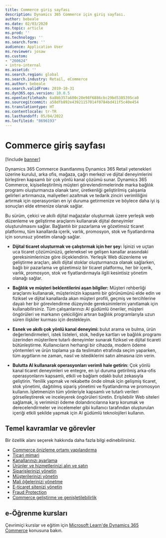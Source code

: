 ```yaml
---
title: Commerce giriş sayfası
description: Dynamics 365 Commerce için giriş sayfası.
author: bebeale
ms.date: 02/03/2020
ms.topic: article
ms.prod: ''
ms.technology: ''
ms.search.form: ''
audience: Application User
ms.reviewer: josaw
ms.custom:
- "260624"
- intro-internal
ms.assetid: ''
ms.search.region: global
ms.search.industry: Retail, eCommerce
ms.author: bebeale
ms.search.validFrom: 2019-10-31
ms.dyn365.ops.version: 10.0.5
ms.openlocfilehash: 6a8bb357a600c20e98f6886cbc29bd5305395ca0
ms.sourcegitcommit: a58dfb892e43921157014f0784bd411f5c40e454
ms.translationtype: HT
ms.contentlocale: tr-TR
ms.lasthandoff: 05/04/2022
ms.locfileid: "8696193"
---
```

# <a name="commerce-home-page"></a>Commerce giriş sayfası

[!include [banner](includes/banner.md)]

Dynamics 365 Commerce (kanıtlanmış Dynamics 365 Retail yetenekleri üzerine kurulu), arka ofis, mağaza, çağrı merkezi ve dijital deneyimlerini birleştiren kapsamlı bir çok yönlü kanal çözümü sunar. Dynamics 365 Commerce, kişiselleştirilmiş müşteri görevlendirmelerinde marka bağlılık programı oluşturmanıza olanak tanır, üretkenliği geliştirilmiş çalışanla gelirleri artırmanıza, maliyetleri azaltmak ve tedarik zinciri verimliliğini artırmak için operasyonları en iyi duruma getirmenize ve böylece daha iyi iş sonuçları elde etmenize olanak sağlar.

Bu sürüm, çekici ve akıllı dijital mağazalar oluşturmak üzere yerleşik web düzenleme ve geliştirme araçlarını kullanarak dijital deneyimler oluşturulmasını sağlar. Bağlantılı bir pazarlama ve gözetimsiz ticaret platformu, tüm kanallarda içerik, varlık, promosyon, stok ve fiyatlandırma için sorunsuz yönetim olanağı sağlar.

- **Dijital ticaret oluşturmak ve çalıştırmak için her şey:** İşinizi ve uçtan uca ticaret çözümünüzü, geleneksel ve gelişen kanallar arasındaki gereksinimlerinize göre ölçeklendirin. Yerleşik Web düzenleme ve geliştirme araçları, akıllı dijital stoklar oluşturmanıza olanak sağlarken, bağlı bir pazarlama ve gözetimsiz bir ticaret platformu, her bir içerik, varlık, promosyon, stok ve fiyatlandırmayla ilgili kesintisiz yönetim olanağı sağlar.

- **Bağlılık ve müşteri beklentilerini aşan bilgiler:** Müşteri rehberliği araçlarını kullanarak, müşterinizin kapsamlı bir görünümünü elde edin ve fiziksel ve dijital kanallarda akan müşteri profili, geçmiş ve tercihlerine dayalı her bir görevlendirme düzeyinde gereksinimlerini yanıtlamak için kullanabilirsiniz. Tüm çalışanlarınızı AI güdümlü öneriler, müşteri öngörüleri ve markanın çekiciliğini artıran bağlılık programlarıyla uzun süren ilişkiler kurması için destekleyin.

- **Esnek ve akıllı çok yönlü kanal deneyimi:** bulut arama ve bulma, ürün değerlendirmeleri, istek listeleri, stok, hediye kartları ve bağlılık programı üzerinden müşterilere tutarlı deneyimler sunarak fiziksel ve dijital ticareti bütünleştirme. Kullanıcıların herhangi bir cihazda, modern ödeme yöntemleri ve ürün toplama ya da teslimatın etrafında seçim yaparken, tüm aygıtların ne zaman, nasıl ve istediklerini satın almasına izin verin.

- **Bulutta AI kullanarak operasyonları verimli hale getirin:** Çok yönlü kanal ticaret deneyimleri ve entegre, en iyi duruma getirilmiş arka-ofis operasyonlarını kapsamlı, etkili ve bağlam odaklı bulut zekasıyla geliştirin. Yenilik yapmak ve rekabette önde olmak için gelişmiş ticaret, stok yönetimi, dağıtılmış sipariş yönetimi ve fiyatlandırma ve promosyon kullanın. İşletmenizin tüm yönleriyle kapsamlı ve tutarlı verileri görselleştirerek ve inceleyerek öngörüleri türetin. Erişilebilir Web siteleri sağlamak, iş veriminizi ödeme dolandırıcılarına karşı korumak ve derecelendirmeler ve incelemeler gibi kullanıcı tarafından oluşturulan içeriği etkili şekilde yapmak için AI güdümlü teknolojileri kullanın.

## <a name="core-concepts-and-tasks"></a>Temel kavramlar ve görevler

Bir özellik alanı seçerek hakkında daha fazla bilgi edinebilirsiniz.

- [Commerce önizleme ortamı yapılandırma](provisioning-guide.md)
- [Ticari mimari](./commerce-architecture.md)
- [Kanallarınızı ayarlama](channels-overview.md)
- [Ürünler ve hizmetlerinizi alın ve satın](set-up-retail-products.md)
- [Siparişlerinizi yönetin](Order-fulfillment-overview.md)
- [Müşterilerinizi yönetin](set-up-customer-loyalty-program.md)
- [Mali öğelerinizi yönetme](retail-statements.md)
- [E-ticaret sitenizi yönetin](online-store-overview.md)
- [Fraud Protection](dev-itpro/DFP.md)
- [Commerce geliştirme ve genişletilebilirlik](dev-itpro/dev-retail-home-page.md)

## <a name="elearning-courses"></a>e-Öğrenme kursları

Çevrimiçi kurslar ve eğitim için [Microsoft Learn'de Dynamics 365 Commerce](/learn/browse/?expanded=dynamics-365&products=dynamics-commerce&resource_type=learning%20path) konusuna bakın.
